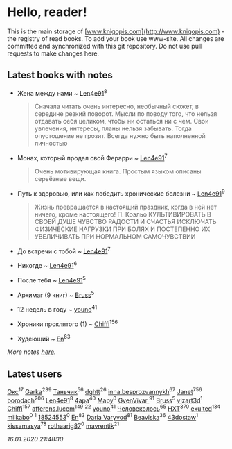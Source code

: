 # Hello, reader!
This is the main storage of [www.knigopis.com](http://www.knigopis.com) - the registry of read books.
To add your book use www-site. All changes are committed and synchronized with this git repository.
Do not use pull requests to make changes here.


## Latest books with notes
* Жена между нами ~ [Len4e91](users/254/254448176-yandex)<sup>8</sup>
    > Сначала читать очень интересно, необычный сюжет, в середине резкий поворот. Мысли по поводу того, что нельзя отдавать себя целиком, чтобы ни остаться ни с чем. Свои увлечения, интересы, планы нельзя забывать. Тогда опустошение не грозит. Всегда нужно быть наполненной личностью

* Монах, который продал свой Ферарри ~ [Len4e91](users/254/254448176-yandex)<sup>7</sup>
    > Очень мотивирующая книга. Простым языком описаны серьёзные вещи.

* Путь к здоровью, или как победить хронические болезни ~ [Len4e91](users/254/254448176-yandex)<sup>9</sup>
    > Жизнь превращается в настоящий праздник, когда в ней нет ничего, кроме настоящего!
    > П. Коэльо
    > КУЛЬТИВИРОВАТЬ В СВОЕЙ ДУШЕ ЧУВСТВО РАДОСТИ И СЧАСТЬЯ
    > ИСКЛЮЧАТЬ ФИЗИЧЕСКИЕ НАГРУЗКИ ПРИ БОЛЯХ И ПОСТЕПЕННО ИХ УВЕЛИЧИВАТЬ ПРИ НОРМАЛЬНОМ САМОЧУВСТВИИ

* До встречи с тобой ~ [Len4e91](users/254/254448176-yandex)<sup>7</sup>

* Никогде ~ [Len4e91](users/254/254448176-yandex)<sup>6</sup>

* После тебя ~ [Len4e91](users/254/254448176-yandex)<sup>5</sup>

* Архимаг (9 книг) ~ [Bruss](users/178/178551812-vkontakte)<sup>5</sup>

* 12 недель в году ~ [youno](users/302/302928912-vkontakte)<sup>41</sup>

* Хроники проклятого (1) ~ [Chiffi](users/105/105831994080785626680-google)<sup>156</sup>

* Худеющий ~ [En](users/333/333646551-vkontakte)<sup>83</sup>


_More notes [here](latest_books_with_notes.md)._


## Latest users
[Окс](users/102/102536471289425216982-google)<sup>17</sup> 
[Garka](users/115/115753719718250012620-google)<sup>239</sup> 
[Таньчик](users/209/2096581563762610-facebook)<sup>56</sup> 
[dghtt](users/233/233860015-vkontakte)<sup>26</sup> 
[inna.besprozvannykh](users/733/73323849-yandex)<sup>67</sup> 
[Janet](users/108/108113656204404967440-google)<sup>756</sup> 
[borodach](users/157/15706320-vkontakte)<sup>206</sup> 
[Len4e91](users/254/254448176-yandex)<sup>8</sup> 
[4apa](users/117/117392596378069249667-google)<sup>40</sup> 
[Мару](users/115/115217405940870180381-google)<sup>0</sup> 
[GvenVivar ](users/158/158266434925901-facebook)<sup>91</sup> 
[Bruss](users/178/178551812-vkontakte)<sup>5</sup> 
[vizart3d](users/581/58171750-vkontakte)<sup>1</sup> 
[Chiffi](users/105/105831994080785626680-google)<sup>157</sup> 
[afferens.lucem](users/196/196071655-vkontakte)<sup>149</sup> 
[](users/270/270444099499-odnoklassniki)<sup>22</sup> 
[youno](users/302/302928912-vkontakte)<sup>41</sup> 
[Человеколось](users/174/17475979687188177329-mailru)<sup>65</sup> 
[HXT](users/100/100002563462782-facebook)<sup>370</sup> 
[exulted](users/100/100599204551896265722-google)<sup>134</sup> 
[milkabo](users/363/363975832-vkontakte)<sup>0</sup> 
[](users/153/1537586159620888-facebook)<sup>1</sup> 
[18524553](users/235/235870707-vkontakte)<sup>0</sup> 
[En](users/333/333646551-vkontakte)<sup>83</sup> 
[Daria Varyvod](users/829/829893410524253-facebook)<sup>81</sup> 
[Beaviska](users/102/10202544960024508-facebook)<sup>36</sup> 
[43dostaw](users/201/201788999-vkontakte)<sup>1</sup> 
[kissamasya](users/684/68439978-vkontakte)<sup>78</sup> 
[rothaarig87](users/165/165138547-yandex)<sup>0</sup> 
[mavrentik](users/200/200666735-vkontakte)<sup>21</sup> 


_16.01.2020 21:48:10_
